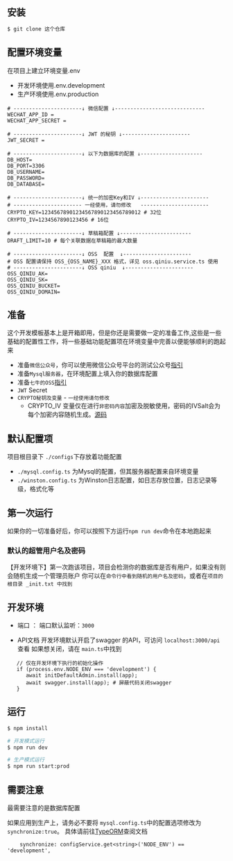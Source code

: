 
## 安装

```bash
$ git clone 这个仓库
```

## 配置环境变量
在项目上建立环境变量.env
+ 开发环境使用.env.development
+ 生产环境使用.env.production

```
# ----------------------↓ 微信配置 ↓-----------------------------
WECHAT_APP_ID = 
WECHAT_APP_SECRET = 

# ----------------------↓ JWT 的秘钥 ↓----------------------
JWT_SECRET = 
 
# ----------------------↓ 以下为数据库的配置 ↓--------------------
DB_HOST=
DB_PORT=3306
DB_USERNAME=
DB_PASSWORD=
DB_DATABASE=

# ----------------------↓ 统一的加密Key和IV ↓----------------------
# ---------------------- 一经使用，请勿修改   ----------------------
CRYPTO_KEY=12345678901234567890123456789012 # 32位
CRYPTO_IV=1234567890123456 # 16位

# ----------------------↓ 草稿箱配置 ↓-----------------------
DRAFT_LIMIT=10 # 每个关联数据在草稿箱的最大数量

# ----------------------↓ OSS  配置  ↓----------------------
# OSS 配置请保持 OSS_{OSS_NAME}_XXX 格式，详见 oss.qiniu.service.ts 使用
# ----------------------↓ OSS qiniu  ↓----------------------
OSS_QINIU_AK= 
OSS_QINIU_SK=
OSS_QINIU_BUCKET=
OSS_QINIU_DOMAIN= 
```

## 准备
这个开发模板基本上是开箱即用，但是你还是需要做一定的准备工作,这些是一些基础的配置性工作，将一些基础功能配置项在环境变量中完善以便能够顺利的跑起来

+ 准备`微信公众号`，你可以使用微信公众号平台的测试公众号[指引](https://juejin.cn/post/7375858343179370550)
+ 准备`Mysql服务器`，在环境配置上填入你的数据库配置
+ 准备`七牛的OSS`[指引](https://developer.qiniu.com/kodo/3828/node-js-v6)
+ `JWT` Secret
+ `CRYPTO秘钥及变量` - `一经使用请勿修改`
   - CRYPTO_IV 变量仅在进行`非密码内容`加密及脱敏使用，密码的IVSalt会为每个加密内容随机生成。[源码](./src/utils/crypto.util.ts)

## 默认配置项
项目根目录下 `./configs`下存放着功能配置
+ `./mysql.config.ts` 为Mysql的配置，但其服务器配置来自环境变量
+ `./winston.config.ts` 为Winston日志配置，如日志存放位置，日志记录等级，格式化等

## 第一次运行

如果你的一切准备好后，你可以按照下方运行`npm run dev`命令在本地跑起来
### 默认的超管用户名及密码
【开发环境下】第一次跑该项目，项目会检测你的数据库是否有用户，如果没有则会随机生成一个管理员账户
你可以在`命令行中看到随机的用户名及密码`，或者在`项目的根目录 _init.txt 中找到`

## 开发环境
+ 端口 ：
端口默认监听：`3000`

+ API文档
开发环境默认开启了swagger 的API，可访问 `localhost:3000/api`查看
如果想关闭，请在 `main.ts`中找到
```
   // 仅在开发环境下执行的初始化操作
   if (process.env.NODE_ENV === 'development') {
      await initDefaultAdmin.install(app);
      await swagger.install(app); # 屏蔽代码关闭swagger
   }
```

## 运行

```bash
$ npm install 

# 开发模式运行
$ npm run dev

# 生产模式运行
$ npm run start:prod
```

## 需要注意

最需要注意的是数据库配置

如果应用到生产上，请务必不要将 `mysql.config.ts`中的配置选项修改为 `synchronize:true`。
具体请前往[TypeORM](https://docs.nestjs.cn/10/recipes?id=typeorm)查阅文档
```
    synchronize: configService.get<string>('NODE_ENV') == 'development',
```